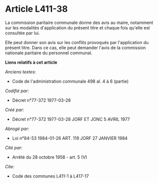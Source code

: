 # Article L411-38

La commission paritaire communale donne des avis au maire, notamment sur les modalités d'application du présent titre et
chaque fois qu'elle est consultée par lui.

Elle peut donner son avis sur les conflits provoqués par l'application du présent titre. Dans ce cas, elle peut demander
l'avis de la commission nationale paritaire du personnel communal.

**Liens relatifs à cet article**

_Anciens textes_:

  - Code de l'administration communale 498 al. 4 à 6 (partie)

_Codifié par_:

  - Décret n°77-372 1977-03-28

_Créé par_:

  - Décret n°77-372 1977-03-28 JORF ET JONC 5 AVRIL 1977

_Abrogé par_:

  - Loi n°84-53 1984-01-26 ART. 119 JORF 27 JANVIER 1984

_Cité par_:

  - Arrêté du 28 octobre 1958 - art. 5 (V)

_Cite_:

  - Code des communes L411-1 à L417-17
